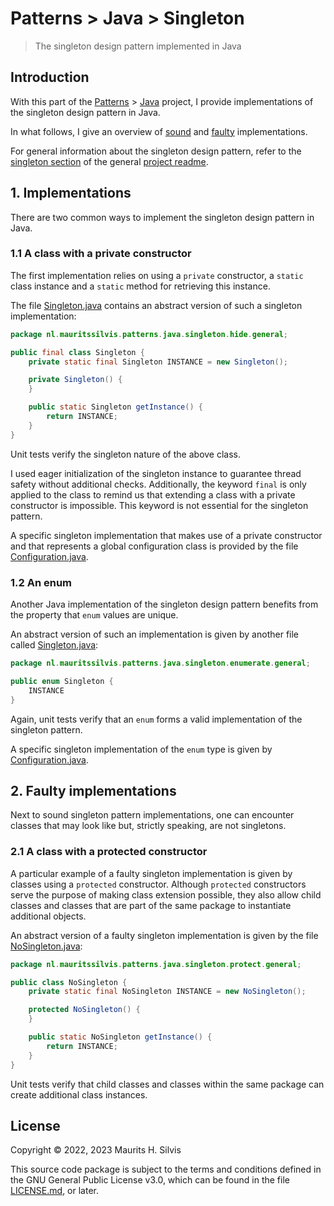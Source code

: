 # Patterns > Java > Singleton

> The singleton design pattern implemented in Java

## Introduction

With this part of the [Patterns](https://github.com/mauritssilvis/patterns) > [Java](../../../../../../../..) project, I provide implementations of the singleton design pattern in Java.

In what follows, I give an overview of [sound](#1-implementations) and [faulty](#2-faulty-implementations) implementations.

For general information about the singleton design pattern, refer to the [singleton section](../../../../../../../../../README.md#311-singleton) of the general [project readme](../../../../../../../../../README.md).

## 1. Implementations

There are two common ways to implement the singleton design pattern in Java.

### 1.1 A class with a private constructor

The first implementation relies on using a `private` constructor, a `static` class instance and a `static` method for retrieving this instance.

The file [Singleton.java](hide/general/Singleton.java) contains an abstract version of such a singleton implementation:

```java
package nl.mauritssilvis.patterns.java.singleton.hide.general;

public final class Singleton {
    private static final Singleton INSTANCE = new Singleton();

    private Singleton() {
    }

    public static Singleton getInstance() {
        return INSTANCE;
    }
}
```

Unit tests verify the singleton nature of the above class.

I used eager initialization of the singleton instance to guarantee thread safety without additional checks.
Additionally, the keyword `final` is only applied to the class to remind us that extending a class with a private constructor is impossible.
This keyword is not essential for the singleton pattern.

A specific singleton implementation that makes use of a private constructor and that represents a global configuration class is provided by the file [Configuration.java](hide/specific/Configuration.java).

### 1.2 An enum

Another Java implementation of the singleton design pattern benefits from the property that `enum` values are unique.

An abstract version of such an implementation is given by another file called [Singleton.java](enumerate/general/Singleton.java):

```java
package nl.mauritssilvis.patterns.java.singleton.enumerate.general;

public enum Singleton {
    INSTANCE
}
```

Again, unit tests verify that an `enum` forms a valid implementation of the singleton pattern. 

A specific singleton implementation of the `enum` type is given by [Configuration.java](enumerate/specific/Configuration.java). 

## 2. Faulty implementations

Next to sound singleton pattern implementations, one can encounter classes that may look like but, strictly speaking, are not singletons.

### 2.1 A class with a protected constructor

A particular example of a faulty singleton implementation is given by classes using a `protected` constructor.
Although `protected` constructors serve the purpose of making class extension possible, they also allow child classes and classes that are part of the same package to instantiate additional objects.

An abstract version of a faulty singleton implementation is given by the file [NoSingleton.java](protect/general/NoSingleton.java):

```java
package nl.mauritssilvis.patterns.java.singleton.protect.general;

public class NoSingleton {
    private static final NoSingleton INSTANCE = new NoSingleton();

    protected NoSingleton() {
    }

    public static NoSingleton getInstance() {
        return INSTANCE;
    }
}
```

Unit tests verify that child classes and classes within the same package can create additional class instances.

## License

Copyright © 2022, 2023 Maurits H. Silvis

This source code package is subject to the terms and conditions defined in the GNU General Public License v3.0, which can be found in the file [LICENSE.md](../../../../../../../../../LICENSE.md), or later.
